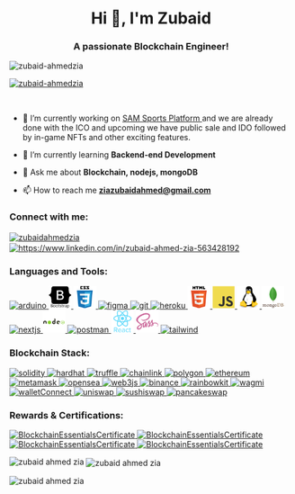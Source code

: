 <h1 align="center">Hi 👋, I'm Zubaid</h1>
<h3 align="center">A passionate Blockchain Engineer!</h3>

<p align="left"> <img src="https://komarev.com/ghpvc/?username=zubaid-ahmedzia&label=Profile%20views&color=0e75b6&style=flat" alt="zubaid-ahmedzia" /> </p>

<p align="left"> <a href="https://github.com/ryo-ma/github-profile-trophy"><img src="https://github-profile-trophy.vercel.app/?username=zubaid-ahmedzia" alt="zubaid-ahmedzia" /></a> </p>

<p align="left"> <a href="https://twitter.com/" target="blank"><img src="https://img.shields.io/twitter/follow/?logo=twitter&style=for-the-badge" alt="" /></a> </p>

- 🔭 I’m currently working on [SAM Sports Platform ](https://samsports.io/) and we are already done with the ICO and upcoming we have public sale and IDO followed by in-game NFTs and other exciting features.

- 🌱 I’m currently learning **Backend-end Development**

- 💬 Ask me about **Blockchain, nodejs, mongoDB**

- 📫 How to reach me **ziazubaidahmed@gmail.com**

<h3 align="left">Connect with me:</h3>
<p align="left">
<a href="https://twitter.com/7he_ChosenOne" target="blank"><img align="center" src="https://raw.githubusercontent.com/rahuldkjain/github-profile-readme-generator/master/src/images/icons/Social/twitter.svg" alt="zubaidahmedzia" height="30" width="40" /></a>
<a href="https://www.linkedin.com/in/zubaid-ahmed-zia-563428192" target="blank"><img align="center" src="https://raw.githubusercontent.com/rahuldkjain/github-profile-readme-generator/master/src/images/icons/Social/linked-in-alt.svg" alt="https://www.linkedin.com/in/zubaid-ahmed-zia-563428192" height="30" width="40" /></a>
</p>
<p align="left">
</p>

<h3 align="left">Languages and Tools:</h3>
<p align="left"> <a href="https://www.arduino.cc/" target="_blank" rel="noreferrer"> <img src="https://cdn.worldvectorlogo.com/logos/arduino-1.svg" alt="arduino" width="40" height="40"/> </a> <a href="https://getbootstrap.com" target="_blank" rel="noreferrer"> <img src="https://raw.githubusercontent.com/devicons/devicon/master/icons/bootstrap/bootstrap-plain-wordmark.svg" alt="bootstrap" width="40" height="40"/> </a> <a href="https://www.w3schools.com/css/" target="_blank" rel="noreferrer"> <img src="https://raw.githubusercontent.com/devicons/devicon/master/icons/css3/css3-original-wordmark.svg" alt="css3" width="40" height="40"/> </a> <a href="https://www.figma.com/" target="_blank" rel="noreferrer"> <img src="https://www.vectorlogo.zone/logos/figma/figma-icon.svg" alt="figma" width="40" height="40"/> </a> <a href="https://git-scm.com/" target="_blank" rel="noreferrer"> <img src="https://www.vectorlogo.zone/logos/git-scm/git-scm-icon.svg" alt="git" width="40" height="40"/> </a> <a href="https://heroku.com" target="_blank" rel="noreferrer"> <img src="https://www.vectorlogo.zone/logos/heroku/heroku-icon.svg" alt="heroku" width="40" height="40"/> </a> <a href="https://www.w3.org/html/" target="_blank" rel="noreferrer"> <img src="https://raw.githubusercontent.com/devicons/devicon/master/icons/html5/html5-original-wordmark.svg" alt="html5" width="40" height="40"/> </a> <a href="https://developer.mozilla.org/en-US/docs/Web/JavaScript" target="_blank" rel="noreferrer"> <img src="https://raw.githubusercontent.com/devicons/devicon/master/icons/javascript/javascript-original.svg" alt="javascript" width="40" height="40"/> </a> <a href="https://www.linux.org/" target="_blank" rel="noreferrer"> <img src="https://raw.githubusercontent.com/devicons/devicon/master/icons/linux/linux-original.svg" alt="linux" width="40" height="40"/> </a> <a href="https://www.mongodb.com/" target="_blank" rel="noreferrer"> <img src="https://raw.githubusercontent.com/devicons/devicon/master/icons/mongodb/mongodb-original-wordmark.svg" alt="mongodb" width="40" height="40"/> </a> <a href="https://nextjs.org/" target="_blank" rel="noreferrer"> <img src="https://cdn.worldvectorlogo.com/logos/nextjs-2.svg" alt="nextjs" width="40" height="40"/> </a> <a href="https://nodejs.org" target="_blank" rel="noreferrer"> <img src="https://raw.githubusercontent.com/devicons/devicon/master/icons/nodejs/nodejs-original-wordmark.svg" alt="nodejs" width="40" height="40"/> </a> <a href="https://postman.com" target="_blank" rel="noreferrer"> <img src="https://www.vectorlogo.zone/logos/getpostman/getpostman-icon.svg" alt="postman" width="40" height="40"/> </a> <a href="https://reactjs.org/" target="_blank" rel="noreferrer"> <img src="https://raw.githubusercontent.com/devicons/devicon/master/icons/react/react-original-wordmark.svg" alt="react" width="40" height="40"/> </a> <a href="https://sass-lang.com" target="_blank" rel="noreferrer"> <img src="https://raw.githubusercontent.com/devicons/devicon/master/icons/sass/sass-original.svg" alt="sass" width="40" height="40"/> </a> <a href="https://tailwindcss.com/" target="_blank" rel="noreferrer"> <img src="https://www.vectorlogo.zone/logos/tailwindcss/tailwindcss-icon.svg" alt="tailwind" width="40" height="40"/> </a> </p>

<h3 align="left">Blockchain Stack:</h3>
 <a href="https://soliditylang.org/" target="_blank" rel="noreferrer"> <img src="https://seeklogo.com/images/S/solidity-logo-D29CC3EB00-seeklogo.com.png" alt="solidity" width="40" height="40"/> </a> <a href="https://hardhat.org/" target="_blank" rel="noreferrer"> <img src="https://seeklogo.com/images/H/hardhat-logo-888739EBB4-seeklogo.com.png" alt="hardhat" width="40" height="40"/> </a> <a href="https://trufflesuit.com/" target="_blank" rel="noreferrer"> <img src="https://seeklogo.com/images/T/truffle-logo-2DC7EBABF2-seeklogo.com.png" alt="truffle" width="40" height="40"/> </a> <a href="https://chain.link/" target="_blank" rel="noreferrer"> <img src="https://seeklogo.com/images/C/chainlink-link-logo-CDF7095A43-seeklogo.com.png" alt="chainlink" width="40" height="40"/> </a> <a href="https://polygon.technology" target="_blank" rel="noreferrer"> <img src="https://seeklogo.com/images/P/polygon-matic-logo-1DFDA3A3A8-seeklogo.com.png" alt="polygon" width="40" height="40"/> </a> <a href="https://ethereum.org" target="_blank" rel="noreferrer"> <img src="https://seeklogo.com/images/E/ethereum-logo-DE26DD608D-seeklogo.com.png" alt="ethereum" width="40" height="40"/> </a>
<a href="https://metamask.io" target="_blank" rel="noreferrer"> <img src="https://seeklogo.com/images/M/metamask-logo-09EDE53DBD-seeklogo.com.png" alt="metamask" width="40" height="40"/> </a> <a href="https://opensea.io" target="_blank" rel="noreferrer"> <img src="https://seeklogo.com/images/O/opensea-logo-7DE9D85D62-seeklogo.com.png" alt="opensea" width="40" height="40"/> </a> <a href="https://web3js.readthedocs.io/" target="_blank" rel="noreferrer"> <img src="https://seeklogo.com/images/W/web3js-logo-62DEE79B50-seeklogo.com.png" alt="web3js" width="40" height="40"/> </a> <a href="https://www.binance.com/en" target="_blank" rel="noreferrer"> <img src="https://seeklogo.com/images/B/binance-coin-bnb-logo-97F9D55608-seeklogo.com.png" alt="binance" width="40" height="40"/> </a> <a href="https://www.rainbowkit.com/" target="_blank" rel="noreferrer"> <img src="https://www.rainbowkit.com/rainbow.svg" alt="rainbowkit" width="40" height="40"/> </a> <a href="https://www.wagmi.sh" target="_blank" rel="noreferrer"> <img src="https://raw.githubusercontent.com/wagmi-dev/.github/main/content/logo-dark.svg" alt="wagmi" width="40" height="40"/> </a> <a href="https://walletconnect.com/" target="_blank" rel="noreferrer"> <img src="https://avatars.githubusercontent.com/u/37784886?s=200&v=4" alt="walletConnect" width="40" height="40"/> </a> <a href="https://uniswap.org/" target="_blank" rel="noreferrer"> <img src="https://avatars.githubusercontent.com/u/36115574?s=200&v=4" alt="uniswap" width="40" height="40"/> </a> <a href="https://sushi.com" target="_blank" rel="noreferrer"> <img src="https://avatars.githubusercontent.com/u/72222929?s=200&v=4" alt="sushiswap" width="40" height="40"/> </a> <a href="https://pancakeswap.finance" target="_blank" rel="noreferrer"> <img src="https://avatars.githubusercontent.com/u/71247426?s=200&v=4" alt="pancakeswap" width="40" height="40"/> </a>    </p>

<h3 align="left">Rewards & Certifications: </h3>

<p align="left"> <a href="" target="_blank" rel="noreferrer"> <img src="https://brown-capitalist-mastodon-625.mypinata.cloud/ipfs/Qma3RXEMfa5kC3NbrUmDPnctLdR7ijzo7q8yYCBdtQ3aJ9?_gl=1*z1u3tn*_ga*MTQ5ODE2MzE4Ny4xNjk3NTQ2MDA3*_ga_5RMPXG14TE*MTY5NzU0NjAwNy4xLjEuMTY5NzU0NjkxMS4zOC4wLjA." alt="BlockchainEssentialsCertificate" width="200" height="200"/> </a><a href="" target="_blank" rel="noreferrer"> <img src="https://brown-capitalist-mastodon-625.mypinata.cloud/ipfs/QmdG4aq6Wuii8w69efsouma3obW5qwtxuTabZRwZQW18MF?_gl=1*12yszlb*_ga*MTQ5ODE2MzE4Ny4xNjk3NTQ2MDA3*_ga_5RMPXG14TE*MTY5NzU0NjAwNy4xLjEuMTY5NzU0NzExMC42MC4wLjA." alt="BlockchainEssentialsCertificate" width="200" height="200"/> </a><a href="" target="_blank" rel="noreferrer"> <img src="https://brown-capitalist-mastodon-625.mypinata.cloud/ipfs/QmdZu9W6FwiRSye3e4oGJPpnn2KzWutNAYyWpvifmMvc5G?_gl=1*1awo1u3*_ga*MTQ5ODE2MzE4Ny4xNjk3NTQ2MDA3*_ga_5RMPXG14TE*MTY5NzU0NjAwNy4xLjEuMTY5NzU0NzIzOC42MC4wLjA." alt="BlockchainEssentialsCertificate" width="200" height="200"/> </a><a href="" target="_blank" rel="noreferrer"> <img src="https://brown-capitalist-mastodon-625.mypinata.cloud/ipfs/QmVGdsmUdvrVhLAAVt1VzAu6wAs38AXMg3ZQTb3U1c6QeU?_gl=1*by3agm*_ga*MTQ5ODE2MzE4Ny4xNjk3NTQ2MDA3*_ga_5RMPXG14TE*MTY5NzU0NjAwNy4xLjEuMTY5NzU0NzMzNi42MC4wLjA.
" alt="BlockchainEssentialsCertificate" width="200" height="200"/> </a>

<p><img align="left" src="https://github-readme-stats.vercel.app/api/top-langs?username=zubaid-ahmedzia&show_icons=true&locale=en&layout=compact" alt="zubaid ahmed zia" /></p>

<p>&nbsp;<img align="center" src="https://github-readme-stats.vercel.app/api?username=zubaid-ahmedzia&show_icons=true&locale=en" alt="zubaid ahmed zia" /></p>

<p><img align="center" src="https://github-readme-streak-stats.herokuapp.com/?user=zubaid-ahmedzia&" alt="zubaid ahmed zia" /></p>
